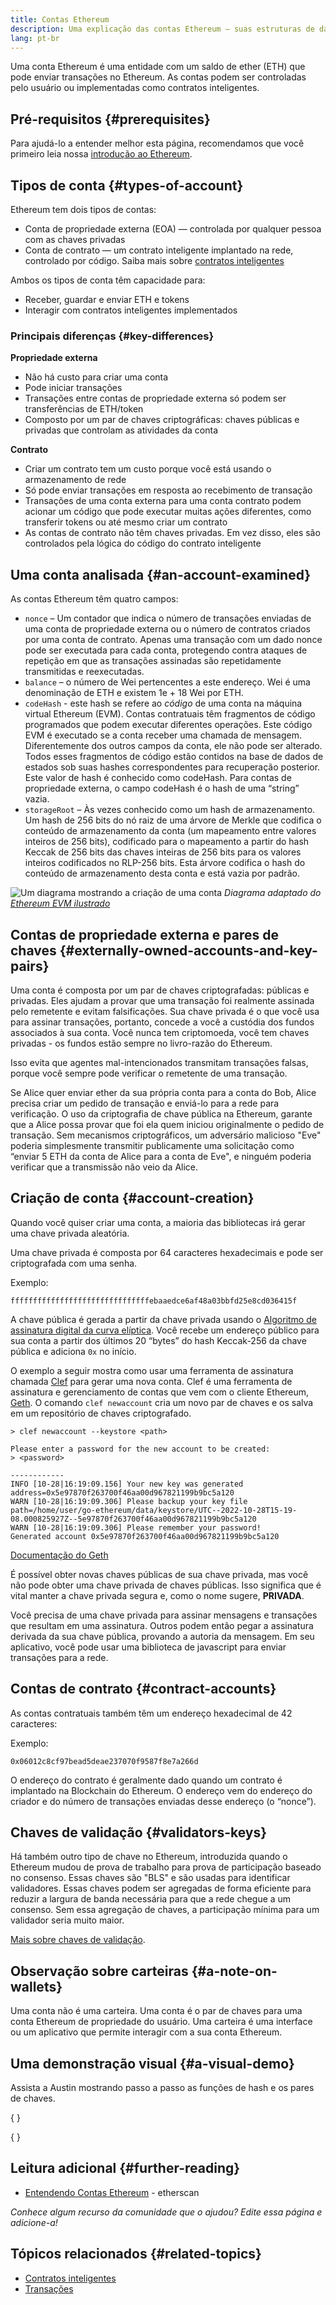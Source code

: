 ```yaml
---
title: Contas Ethereum
description: Uma explicação das contas Ethereum – suas estruturas de dados e sua relação com a criptografia de pares de chaves.
lang: pt-br
---
```


Uma conta Ethereum é uma entidade com um saldo de ether (ETH) que pode enviar transações no Ethereum. As contas podem ser controladas pelo usuário ou implementadas como contratos inteligentes.

## Pré-requisitos \{#prerequisites}

Para ajudá-lo a entender melhor esta página, recomendamos que você primeiro leia nossa [introdução ao Ethereum](/developers/docs/intro-to-ethereum/).

## Tipos de conta \{#types-of-account}

Ethereum tem dois tipos de contas:

- Conta de propriedade externa (EOA) — controlada por qualquer pessoa com as chaves privadas
- Conta de contrato — um contrato inteligente implantado na rede, controlado por código. Saiba mais sobre [contratos inteligentes](/developers/docs/smart-contracts/)

Ambos os tipos de conta têm capacidade para:

- Receber, guardar e enviar ETH e tokens
- Interagir com contratos inteligentes implementados

### Principais diferenças \{#key-differences}

**Propriedade externa**

- Não há custo para criar uma conta
- Pode iniciar transações
- Transações entre contas de propriedade externa só podem ser transferências de ETH/token
- Composto por um par de chaves criptográficas: chaves públicas e privadas que controlam as atividades da conta

**Contrato**

- Criar um contrato tem um custo porque você está usando o armazenamento de rede
- Só pode enviar transações em resposta ao recebimento de transação
- Transações de uma conta externa para uma conta contrato podem acionar um código que pode executar muitas ações diferentes, como transferir tokens ou até mesmo criar um contrato
- As contas de contrato não têm chaves privadas. Em vez disso, eles são controlados pela lógica do código do contrato inteligente

## Uma conta analisada \{#an-account-examined}

As contas Ethereum têm quatro campos:

- `nonce` – Um contador que indica o número de transações enviadas de uma conta de propriedade externa ou o número de contratos criados por uma conta de contrato. Apenas uma transação com um dado nonce pode ser executada para cada conta, protegendo contra ataques de repetição em que as transações assinadas são repetidamente transmitidas e reexecutadas.
- `balance` – o número de Wei pertencentes a este endereço. Wei é uma denominação de ETH e existem 1e + 18 Wei por ETH.
- `codeHash` - este hash se refere ao _código_ de uma conta na máquina virtual Ethereum (EVM). Contas contratuais têm fragmentos de código programados que podem executar diferentes operações. Este código EVM é executado se a conta receber uma chamada de mensagem. Diferentemente dos outros campos da conta, ele não pode ser alterado. Todos esses fragmentos de código estão contidos na base de dados de estados sob suas hashes correspondentes para recuperação posterior. Este valor de hash é conhecido como codeHash. Para contas de propriedade externa, o campo codeHash é o hash de uma “string” vazia.
- `storageRoot` – Às vezes conhecido como um hash de armazenamento. Um hash de 256 bits do nó raiz de uma árvore de Merkle que codifica o conteúdo de armazenamento da conta (um mapeamento entre valores inteiros de 256 bits), codificado para o mapeamento a partir do hash Keccak de 256 bits das chaves inteiras de 256 bits para os valores inteiros codificados no RLP-256 bits. Esta árvore codifica o hash do conteúdo de armazenamento desta conta e está vazia por padrão.

![Um diagrama mostrando a criação de uma conta](./accounts.png) _Diagrama adaptado do [Ethereum EVM ilustrado](https://takenobu-hs.github.io/downloads/ethereum_evm_illustrated.pdf)_

## Contas de propriedade externa e pares de chaves \{#externally-owned-accounts-and-key-pairs}

Uma conta é composta por um par de chaves criptografadas: públicas e privadas. Eles ajudam a provar que uma transação foi realmente assinada pelo remetente e evitam falsificações. Sua chave privada é o que você usa para assinar transações, portanto, concede a você a custódia dos fundos associados à sua conta. Você nunca tem criptomoeda, você tem chaves privadas - os fundos estão sempre no livro-razão do Ethereum.

Isso evita que agentes mal-intencionados transmitam transações falsas, porque você sempre pode verificar o remetente de uma transação.

Se Alice quer enviar ether da sua própria conta para a conta do Bob, Alice precisa criar um pedido de transação e enviá-lo para a rede para verificação. O uso da criptografia de chave pública na Ethereum, garante que a Alice possa provar que foi ela quem iniciou originalmente o pedido de transação. Sem mecanismos criptográficos, um adversário malicioso "Eve" poderia simplesmente transmitir publicamente uma solicitação como “enviar 5 ETH da conta de Alice para a conta de Eve", e ninguém poderia verificar que a transmissão não veio da Alice.

## Criação de conta \{#account-creation}

Quando você quiser criar uma conta, a maioria das bibliotecas irá gerar uma chave privada aleatória.

Uma chave privada é composta por 64 caracteres hexadecimais e pode ser criptografada com uma senha.

Exemplo:

`fffffffffffffffffffffffffffffffebaaedce6af48a03bbfd25e8cd036415f`

A chave pública é gerada a partir da chave privada usando o [Algoritmo de assinatura digital da curva elíptica](https://wikipedia.org/wiki/Elliptic_Curve_Digital_Signature_Algorithm). Você recebe um endereço público para sua conta a partir dos últimos 20 “bytes” do hash Keccak-256 da chave pública e adiciona `0x` no início.

O exemplo a seguir mostra como usar uma ferramenta de assinatura chamada [Clef](https://geth.ethereum.org/docs/tools/clef/introduction) para gerar uma nova conta. Clef é uma ferramenta de assinatura e gerenciamento de contas que vem com o cliente Ethereum, [Geth](https://geth.ethereum.org). O comando `clef newaccount` cria um novo par de chaves e os salva em um repositório de chaves criptografado.

```
> clef newaccount --keystore <path>

Please enter a password for the new account to be created:
> <password>

------------
INFO [10-28|16:19:09.156] Your new key was generated       address=0x5e97870f263700f46aa00d967821199b9bc5a120
WARN [10-28|16:19:09.306] Please backup your key file      path=/home/user/go-ethereum/data/keystore/UTC--2022-10-28T15-19-08.000825927Z--5e97870f263700f46aa00d967821199b9bc5a120
WARN [10-28|16:19:09.306] Please remember your password!
Generated account 0x5e97870f263700f46aa00d967821199b9bc5a120
```

[Documentação do Geth](https://geth.ethereum.org/docs)

É possível obter novas chaves públicas de sua chave privada, mas você não pode obter uma chave privada de chaves públicas. Isso significa que é vital manter a chave privada segura e, como o nome sugere, **PRIVADA**.

Você precisa de uma chave privada para assinar mensagens e transações que resultam em uma assinatura. Outros podem então pegar a assinatura derivada da sua chave pública, provando a autoria da mensagem. Em seu aplicativo, você pode usar uma biblioteca de javascript para enviar transações para a rede.

## Contas de contrato \{#contract-accounts}

As contas contratuais também têm um endereço hexadecimal de 42 caracteres:

Exemplo:

`0x06012c8cf97bead5deae237070f9587f8e7a266d`

O endereço do contrato é geralmente dado quando um contrato é implantado na Blockchain do Ethereum. O endereço vem do endereço do criador e do número de transações enviadas desse endereço (o “nonce”).

## Chaves de validação \{#validators-keys}

Há também outro tipo de chave no Ethereum, introduzida quando o Ethereum mudou de prova de trabalho para prova de participação baseado no consenso. Essas chaves são "BLS" e são usadas para identificar validadores. Essas chaves podem ser agregadas de forma eficiente para reduzir a largura de banda necessária para que a rede chegue a um consenso. Sem essa agregação de chaves, a participação mínima para um validador seria muito maior.

[Mais sobre chaves de validação](/developers/docs/consensus-mechanisms/pos/keys/).

## Observação sobre carteiras \{#a-note-on-wallets}

Uma conta não é uma carteira. Uma conta é o par de chaves para uma conta Ethereum de propriedade do usuário. Uma carteira é uma interface ou um aplicativo que permite interagir com a sua conta Ethereum.

## Uma demonstração visual \{#a-visual-demo}

Assista a Austin mostrando passo a passo as funções de hash e os pares de chaves.

{
	<YouTube id="QJ010l-pBpE" />
}

{
	<YouTube id="9LtBDy67Tho" />
}

## Leitura adicional \{#further-reading}

- [Entendendo Contas Ethereum](https://info.etherscan.com/understanding-ethereum-accounts/) - etherscan

_Conhece algum recurso da comunidade que o ajudou? Edite essa página e adicione-a!_

## Tópicos relacionados \{#related-topics}

- [Contratos inteligentes](/developers/docs/smart-contracts/)
- [Transações](/developers/docs/transactions/)
